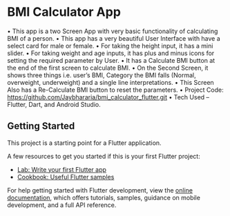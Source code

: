 # BMI Calculator App

• This app is a two Screen App with very basic functionality of calculating BMI of a person.
• This app has a very beautiful User Interface with have a select card for male or female.
• For taking the height input, it has a mini slider.
• For taking weight and age inputs, it has plus and minus icons for setting the required parameter by User.
• It has a Calculate BMI button at the end of the first screen to calculate BMI.
• On the Second Screen, it shows three things i.e. user’s BMI, Category the BMI falls (Normal, overweight, underweight) and a single line interpretations.
• This Screen Also has a Re-Calculate BMI button to reset the parameters.
• Project Code: https://github.com/Jaybhararia/bmi_calculator_flutter.git
• Tech Used – Flutter, Dart, and Android Studio.

## Getting Started

This project is a starting point for a Flutter application.

A few resources to get you started if this is your first Flutter project:

- [Lab: Write your first Flutter app](https://docs.flutter.dev/get-started/codelab)
- [Cookbook: Useful Flutter samples](https://docs.flutter.dev/cookbook)

For help getting started with Flutter development, view the
[online documentation](https://docs.flutter.dev/), which offers tutorials,
samples, guidance on mobile development, and a full API reference.
